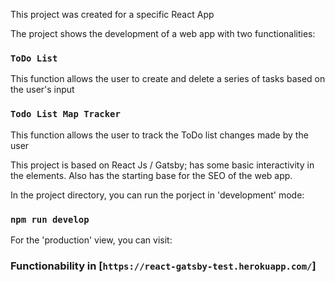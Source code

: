 This project was created for a specific React App

The project shows the development of a web app with two functionalities:

### `ToDo List`

This function allows the user to create and delete a series of tasks based on the user's input

### `Todo List Map Tracker`

This function allows the user to track the ToDo list changes made by the user

This project is based on React Js / Gatsby; has some basic interactivity
in the elements. Also has the starting base for the SEO of the web app.

In the project directory, you can run the porject in 'development' mode:

### `npm run develop`

For the 'production' view, you can visit:

### Functionability in [`https://react-gatsby-test.herokuapp.com/`]

